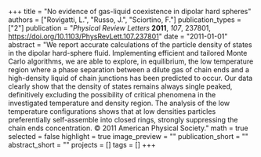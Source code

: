 +++
title = "No evidence of gas-liquid coexistence in dipolar hard spheres"
authors = ["Rovigatti, L.", "Russo, J.", "Sciortino, F."]
publication_types = ["2"]
publication = "*Physical Review Letters* **2011**, *107*, 237801, https://doi.org/10.1103/PhysRevLett.107.237801"
date = "2011-01-01"
abstract = "We report accurate calculations of the particle density of states in the dipolar hard-sphere fluid. Implementing efficient and tailored Monte Carlo algorithms, we are able to explore, in equilibrium, the low temperature region where a phase separation between a dilute gas of chain ends and a high-density liquid of chain junctions has been predicted to occur. Our data clearly show that the density of states remains always single peaked, definitively excluding the possibility of critical phenomena in the investigated temperature and density region. The analysis of the low temperature configurations shows that at low densities particles preferentially self-assemble into closed rings, strongly suppressing the chain ends concentration. © 2011 American Physical Society."
math = true
selected = false
highlight = true
image_preview = ""
publication_short = ""
abstract_short = ""
projects = []
tags = []
+++
